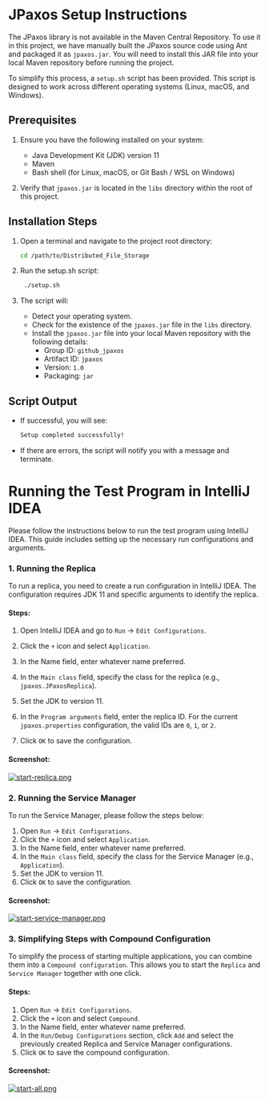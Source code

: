 # JPaxos Setup Instructions

The JPaxos library is not available in the Maven Central Repository. To use it in this project, we have manually built 
the JPaxos source code using Ant and packaged it as `jpaxos.jar`. You will need to install this JAR file into your local 
Maven repository before running the project.

To simplify this process, a `setup.sh` script has been provided. This script is designed to work across 
different operating systems (Linux, macOS, and Windows).

## Prerequisites

1. Ensure you have the following installed on your system:
    - Java Development Kit (JDK) version 11
    - Maven
    - Bash shell (for Linux, macOS, or Git Bash / WSL on Windows)

2. Verify that `jpaxos.jar` is located in the `libs` directory within the root of this project.

## Installation Steps

1. Open a terminal and navigate to the project root directory:
   ```bash
   cd /path/to/Distributed_File_Storage
   
2. Run the setup.sh script:
   ```bash
    ./setup.sh
   ```

3. The script will:
   - Detect your operating system.
   - Check for the existence of the ```jpaxos.jar``` file in the ```libs``` directory.
   - Install the ```jpaxos.jar``` file into your local Maven repository with the following details:
     - Group ID: ```github_jpaxos```
     - Artifact ID: ```jpaxos```
     - Version: ```1.0```
     - Packaging: ```jar```

## Script Output
- If successful, you will see:
    ```cmd
    Setup completed successfully!
    ```
- If there are errors, the script will notify you with a message and terminate.

# Running the Test Program in IntelliJ IDEA
Please follow the instructions below to run the test program using IntelliJ IDEA. This guide includes setting up the 
necessary run configurations and arguments.

### 1. Running the Replica
To run a replica, you need to create a run configuration in IntelliJ IDEA. The configuration requires JDK 11 and 
specific arguments to identify the replica.

#### Steps:
1. Open IntelliJ IDEA and go to ```Run``` -> ```Edit Configurations```.

2. Click the ```+``` icon and select ```Application```.

3. In the Name field, enter whatever name preferred.

4. In the ```Main class``` field, specify the class for the replica (e.g., ```jpaxos.JPaxosReplica```).

5. Set the JDK to version 11.

6. In the ```Program arguments``` field, enter the replica ID. For the current ```jpaxos.properties``` configuration, 
the valid IDs are ```0```, ```1```, or ```2```.

7. Click ```OK``` to save the configuration.

#### Screenshot:
[![start-replica.png](https://i.postimg.cc/XJmzFk76/start-replica.png)](https://postimg.cc/0MGn1mwV)

### 2. Running the Service Manager
To run the Service Manager, please follow the steps below:

1. Open ```Run``` -> ```Edit Configurations```.
2. Click the ```+``` icon and select ```Application```.
3. In the Name field, enter whatever name preferred.
4. In the ```Main class``` field, specify the class for the Service Manager (e.g., ```Application```).
5. Set the JDK to version 11.
6. Click ```OK``` to save the configuration.

#### Screenshot:
[![start-service-manager.png](https://i.postimg.cc/4xgjBPvJ/start-service-manager.png)](https://postimg.cc/jLM8jzk9)

### 3. Simplifying Steps with Compound Configuration
To simplify the process of starting multiple applications, you can combine them into a ```Compound configuration```. 
This allows you to start the ```Replica``` and ```Service Manager``` together with one click.

#### Steps:

1. Open ```Run``` -> ```Edit Configurations```.
2. Click the ```+``` icon and select ```Compound```.
3. In the Name field, enter whatever name preferred.
4. In the ```Run/Debug Configurations``` section, click ```Add``` and select the previously created Replica and 
Service Manager configurations.
5. Click ```OK``` to save the compound configuration.

#### Screenshot:
[![start-all.png](https://i.postimg.cc/W33n5Ffp/start-all.png)](https://postimg.cc/KK6Bzz2C)
